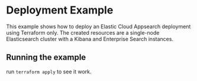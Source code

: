 # Deployment Example

This example shows how to deploy an Elastic Cloud Appsearch deployment using Terraform only.
The created resources are a single-node Elasticsearch cluster with a Kibana and Enterprise Search instances.

## Running the example

run `terraform apply` to see it work.

